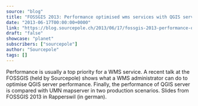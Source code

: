 ```yaml
---
source: "blog"
title: "FOSSGIS 2013: Performance optimised wms services with QGIS server"
date: "2013-06-17T00:00:00+0000"
link: "https://blog.sourcepole.ch/2013/06/17/fossgis-2013-performance-optimised-wms-services-with-qgis-server/"
draft: "false"
showcase: "planet"
subscribers: ["sourcepole"]
author: "Sourcepole"
tags: []
---
```


Performance is usually a top priority for a WMS service. A recent talk at the FOSSGIS (held by Sourcepole) shows what a WMS administrator can do to optimise QGIS server performance. Finally, the performance of QGIS server is compared with UMN mapserver in two production scenarios.
Slides from FOSSGIS 2013 in Rapperswil (in german).
